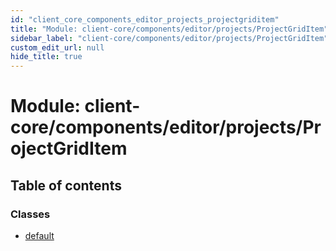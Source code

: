 ```yaml
---
id: "client_core_components_editor_projects_projectgriditem"
title: "Module: client-core/components/editor/projects/ProjectGridItem"
sidebar_label: "client-core/components/editor/projects/ProjectGridItem"
custom_edit_url: null
hide_title: true
---
```


# Module: client-core/components/editor/projects/ProjectGridItem

## Table of contents

### Classes

- [default](../classes/client_core_components_editor_projects_projectgriditem.default.md)
